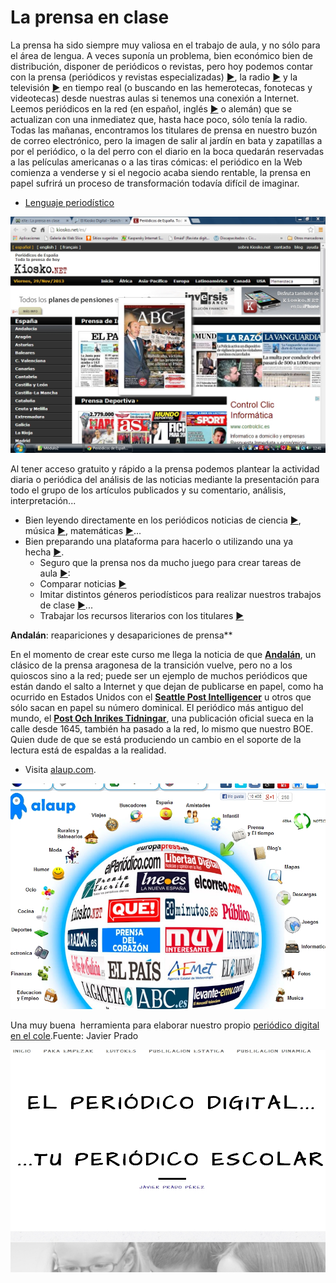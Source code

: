 
# La prensa en clase

La prensa ha sido siempre muy valiosa en el trabajo de aula, y no sólo para el área de lengua. A veces suponía un problema, bien económico bien de distribución, disponer de periódicos o revistas, pero hoy podemos contar con la prensa (periódicos y revistas especializadas) [►](http://www.uned.es/webuned/noticias/kiosko/kiosko.htm), la radio [►](http://www.cadenaser.com/fonoteca/) y la televisión [►](http://www.rtve.es/archivo/) en tiempo real (o buscando en las hemerotecas, fonotecas y videotecas) desde nuestras aulas si tenemos una conexión a Internet. Leemos periódicos en la red (en español, inglés [►](http://www.nytimes.com/) o alemán) que se actualizan con una inmediatez que, hasta hace poco, sólo tenía la radio. Todas las mañanas, encontramos los titulares de prensa en nuestro buzón de correo electrónico, pero la imagen de salir al jardín en bata y zapatillas a por el periódico, o la del perro con el diario en la boca quedarán reservadas a las películas americanas o a las tiras cómicas: el periódico en la Web comienza a venderse y si el negocio acaba siendo rentable, la prensa en papel sufrirá un proceso de transformación todavía difícil de imaginar.

- [Lenguaje periodístico](http://www.slideboom.com/presentations/100672/Lenguaje-period%C3%ADstico)
	
![](img/capturadakisoko.jpg)

Al tener acceso gratuito y rápido a la prensa podemos plantear la actividad diaria o periódica del análisis de las noticias mediante la presentación para todo el grupo de los artículos publicados y su comentario, análisis, interpretación...

- Bien leyendo directamente en los periódicos noticias de ciencia [►](http://www.elmundo.es/elmundo/ciencia.html), música [►](http://translate.google.es/translate?hl=es&amp;langpair=en%7Ces&amp;u=http://www.andante.com/magazine/index.cfm), matemáticas [►](http://www.revistasuma.es/index.php)...
- Bien preparando una plataforma para hacerlo o utilizando una ya hecha [►](http://www.vistazoalaprensa.com/prensa.asp).
	- Seguro que la prensa nos da mucho juego para crear tareas de aula [►](http://www.catedu.es/abrapalabra/index.php?option=com_content&amp;task=section&amp;id=15&amp;Itemid=218):
	- Comparar noticias [►](http://www.aularagon.org/Files/UserFiles/File/ESCUELA2.0/periodicos.doc)
	- Imitar distintos géneros periodísticos para realizar nuestros trabajos de clase [►](http://www.catedu.es/abrapalabra/index.php?option=com_content&amp;task=section&amp;id=15&amp;Itemid=218)...
	- Trabajar los recursos literarios con los titulares [►](http://www.catedu.es/abrapalabra/index.php?option=com_content&amp;task=view&amp;id=158&amp;Itemid=226)

**Andalán**: reapariciones y desapariciones de prensa**

En el momento de crear este curso me llega la noticia de que ****[Andalán](http://www.andalan.es/)****, un clásico de la prensa aragonesa de la transición vuelve, pero no a los quioscos sino a la red; puede ser un ejemplo de muchos periódicos que están dando el salto a Internet y que dejan de publicarse en papel, como ha ocurrido en Estados Unidos con el ****[Seattle Post Intelligencer](http://www.seattlepi.com/)**** u otros que sólo sacan en papel su número dominical. El periódico más antiguo del mundo, el [****Post Och Inrikes Tidningar****](http://www.poit.org/), una publicación oficial sueca en la calle desde 1645, también ha pasado a la red, lo mismo que nuestro BOE. Quien dude de que se está produciendo un cambio en el soporte de la lectura está de espaldas a la realidad.

- Visita [alaup.com](http://www.alaup.com/).

![2.30.Captura pantalla](img/capturadaala2.jpg)

Una muy buena  herramienta para elaborar nuestro propio [periódico digital en el cole](https://periodicodigitaleducativo.weebly.com/index.html).Fuente: Javier Prado


![2.31. Captura pantalla](img/capturadaperiodico.jpg)

 

